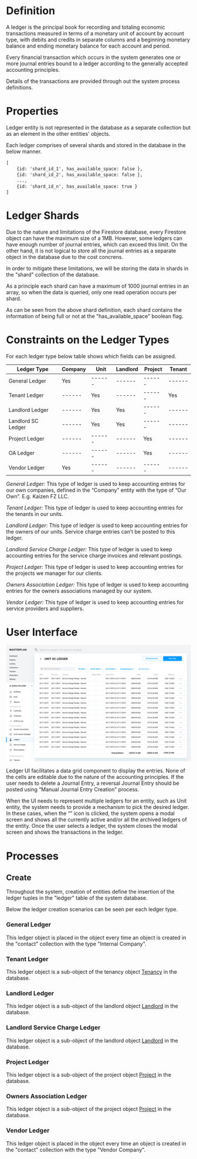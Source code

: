 # Definition

A ledger is the principal book for recording and totaling economic transactions measured in terms of a monetary unit of account by account type, with debits and credits in separate columns and a beginning monetary balance and ending monetary balance for each account and period.

Every financial transaction which occurs in the system generates one or more journal entries bound to a ledger according to the generally accepted accounting principles.

Details of the transactions are provided through out the system process definitions.

# Properties
Ledger entity is not represented in the database as a separate collection but as an element in the other entities' objects. 

Each ledger comprises of several shards and stored in the database in the below manner.

```
[
    {id: 'shard_id_1', has_available_space: false }, 
    {id: 'shard_id_2', has_available_space: false }, 
    ..., 
    {id: 'shard_id_n', has_available_space: true }
]
```
# Ledger Shards
Due to the nature and limitations of the Firestore database, every Firestore object can have the maximum size of a 1MB. However, some ledgers can have enough number of journal entries, which can exceed this limit. On the other hand, it is not logical to store all the journal entries as a separate object in the database due to the cost concrens.

In order to mitigate these limitations, we will be storing the data in shards in the "shard" collection of the database. 

As a principle each shard can have a maximum of 1000 journal entries in an array, so when the data is queried, only one read operation occurs per shard. 

As can be seen from the above shard definition, each shard contains the information of being full or not at the "has_available_space" boolean flag.

# Constraints on the Ledger Types
For each ledger type below table shows which fields can be assigned. 

| Ledger Type        | Company| Unit      | Landlord | Project| Tenant
| ------             | ------ | ------    | ------   | ------ | ------
| General Ledger     | Yes    | ------    | ------   | ------ | ------
| Tenant Ledger      | ------ | Yes       | ------   | ------ | Yes
| Landlord Ledger    | ------ | Yes       | Yes      | ------ | ------
| Landlord SC Ledger | ------ | Yes       | Yes      | ------ | ------
| Project Ledger     | ------ | ------    | ------   | Yes    | ------
| OA Ledger          | ------ | ------    | ------   | Yes    | ------
| Vendor Ledger      | Yes    | ------    | ------   | ------ | ------

*General Ledger:* This type of ledger is used to keep accounting entries for our own companies, defined in the “Company” entity with the type of “Our Own”. E.g. Kaizen FZ LLC.

*Tenant Ledger:* This type of ledger is used to keep accounting entries for the tenants in our units.

*Landlord Ledger:* This type of ledger is used to keep accounting entries for the owners of our units. Service charge entries can’t be posted to this ledger.

*Landlord Service Charge Ledger:* This type of ledger is used to keep accounting entries for the service charge invoices and relevant postings.

*Project Ledger:* This type of ledger is used to keep accounting entries for the projects we manager for our clients.

*Owners Association Ledger:* This type of ledger is used to keep accounting entries for the owners associations managed by our system.

*Vendor Ledger:* This type of ledger is used to keep accounting entries for service providers and suppliers.

# User Interface

![image](uploads/4ac5baeb489d749b438a2ab9848c2218/image.png)

Ledger UI facilitates a data grid component to display the entries. None of the cells are editable due to the nature of the accounting principles. If the user needs to delete a Journal Entry, a reversal Journal Entry should be posted using “Manual Journal Entry Creation” process.

When the UI needs to represent multiple ledgers for an entity, such as Unit entity, the system needs to provide a mechanism to pick the desired ledger. In these cases, when the “” icon is clicked, the system opens a modal screen and shows all the currently active and/or all the archived ledgers of the entity. Once the user selects a ledger, the system closes the modal screen and shows the transactions in the ledger. 

# Processes

## Create

Throughout the system, creation of entities define the insertion of the ledger tuples in the "ledger" table of the system database.

Below the ledger creation scenarios can be seen per each ledger type.

### General Ledger
This ledger object is placed in the object every time an object is created in the "contact" collection with the type "Internal Company". 

### Tenant Ledger
This ledger object is a sub-object of the tenancy object [Tenancy](Tenancy) in the database.

### Landlord Ledger
This ledger object is a sub-object of the landlord object [Landlord](Landlord) in the database.

### Landlord Service Charge Ledger
This ledger object is a sub-object of the landlord object [Landlord](Landlord) in the database.

### Project Ledger
This ledger object is a sub-object of the project object [Project](Project) in the database.

### Owners Association Ledger
This ledger object is a sub-object of the project object [Project](Project) in the database.

### Vendor Ledger
This ledger object is placed in the object every time an object is created in the "contact" collection with the type "Vendor Company". 
